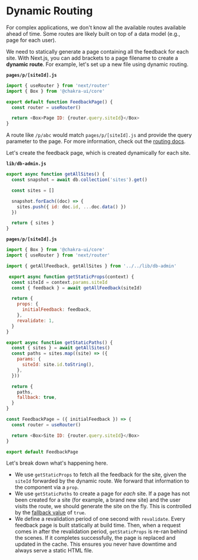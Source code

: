# Dynamic Routing

For complex applications, we don't know all the available routes available ahead of time.
Some routes are likely built on top of a data model (e.g., page for each user).

We need to statically generate a page containing all the feedback for each site. With Next.js, you can add brackets to a page filename to create a **dynamic route**.
For example, let's set up a new file using dynamic routing.

**`pages/p/[siteId].js`**

```js {4}
import { useRouter } from 'next/router'
import { Box } from '@chakra-ui/core'

export default function FeedbackPage() {
  const router = useRouter()

  return <Box>Page ID: {router.query.siteId}</Box>
}
```

A route like `/p/abc` would match `pages/p/[siteId].js` and provide the query parameter to the page. For more information, check out the [routing docs](https://nextjs.org/docs/routing/introduction).

Let's create the feedback page, which is created dynamically for each site.

**`lib/db-admin.js`**

```js
export async function getAllSites() {
  const snapshot = await db.collection('sites').get()

  const sites = []

  snapshot.forEach((doc) => {
    sites.push({ id: doc.id, ...doc.data() })
  })

  return { sites }
}
```

**`pages/p/[siteId].js`**

```js
import { Box } from '@chakra-ui/core'
import { useRouter } from 'next/router'

import { getAllFeedback, getAllSites } from '../../lib/db-admin'

 export async function getStaticProps(context) {
  const siteId = context.params.siteId
  const { feedback } = await getAllFeedback(siteId)

  return {
    props: {
      initialFeedback: feedback,
    },
    revalidate: 1,
  }
}

export async function getStaticPaths() {
  const { sites } = await getAllSites()
  const paths = sites.map((site) => ({
    params: {
      siteId: site.id.toString(),
    },
  }))

  return {
    paths,
    fallback: true,
  }
}

const FeedbackPage = ({ initialFeedback }) => {
  const router = useRouter()

  return <Box>Site ID: {router.query.siteId}</Box>
}

export default FeedbackPage
```

Let's break down what's happening here.

- We use `getStaticProps` to fetch all the feedback for the site, given the `siteId` forwarded by the dynamic route. We forward that information to the component via a `prop`.
- We use `getStaticPaths` to create a page for _each_ site. If a page has not been created for a site (for example, a brand new site) and the user visits the route, we should generate the site on the fly. This is controlled by the [fallback value](https://nextjs.org/docs/basic-features/data-fetching#the-fallback-key-required) of `true`.
- We define a revalidation period of one second with `revalidate`. Every feedback page is built statically at build time. Then, when a request comes in after the revalidation period, `getStaticProps` is re-ran behind the scenes. If it completes successfully, the page is replaced and updated in the cache. This ensures you never have downtime and always serve a static HTML file.
